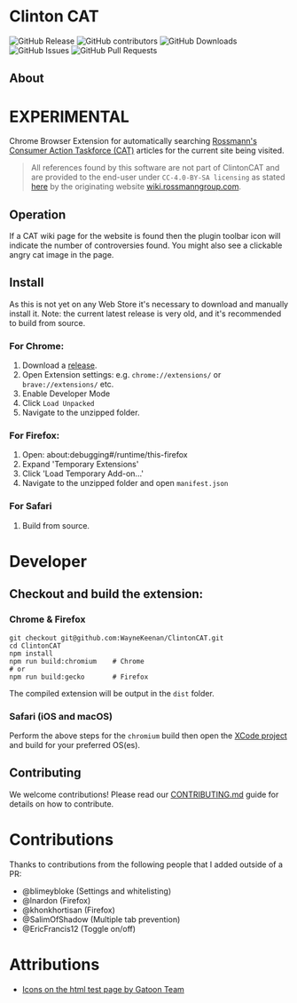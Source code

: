 # Clinton CAT

![GitHub Release](<https://img.shields.io/github/v/release/WayneKeenan/ClintonCAT?include_prereleases&color=rgba(28%2C%20181%2C%2033%2C%201)&label=Release>)
![GitHub contributors](<https://img.shields.io/github/contributors/WayneKeenan/ClintonCAT?label=Contributors&color=rgba(28%2C%20181%2C%2033%2C%201)>)
![GitHub Downloads](https://img.shields.io/github/downloads/WayneKeenan/ClintonCAT/total?label=Downloads&color=blue)
![GitHub Issues](https://img.shields.io/github/issues/WayneKeenan/ClintonCAT?label=Issues)
![GitHub Pull Requests](https://img.shields.io/github/issues-pr/WayneKeenan/ClintonCAT?label=Pull%20Requests)

<!-- https://shields.io/badges/chrome-web-store-rating -->
<!-- https://shields.io/badges/mozilla-add-on-rating -->

## About

# EXPERIMENTAL

Chrome Browser Extension for automatically
searching [Rossmann's Consumer Action Taskforce (CAT)](https://wiki.rossmanngroup.com/wiki/Mission_statement) articles
for the current site being visited.<br>

> All references found by this software are not part of ClintonCAT and are provided to the end-user under `CC-4.0-BY-SA licensing` as stated [here](https://wiki.rossmanngroup.com/wiki/Consumer_Action_Taskforce:Copyrights) by the originating website [wiki.rossmanngroup.com](wiki.rossmanngroup.com).

## Operation

If a CAT wiki page for the website is found then the plugin toolbar icon will indicate the number of controversies found.
You might also see a clickable angry cat image in the page.

## Install

As this is not yet on any Web Store it's necessary to download and manually install it.
Note: the current latest release is very old, and it's recommended to build from source.

### For Chrome:

1. Download a [release](https://github.com/WayneKeenan/ClintonCAT/releases).
2. Open Extension settings: e.g. `chrome://extensions/` or `brave://extensions/` etc.
3. Enable Developer Mode
4. Click `Load Unpacked`
5. Navigate to the unzipped folder.

### For Firefox:

1. Open: about:debugging#/runtime/this-firefox
2. Expand 'Temporary Extensions'
3. Click 'Load Temporary Add-on...'
4. Navigate to the unzipped folder and open `manifest.json`

### For Safari

1. Build from source.

# Developer

## Checkout and build the extension:

### Chrome & Firefox

```shell
git checkout git@github.com:WayneKeenan/ClintonCAT.git
cd ClintonCAT
npm install
npm run build:chromium    # Chrome
# or
npm run build:gecko       # Firefox
```

The compiled extension will be output in the `dist` folder.

### Safari (iOS and macOS)

Perform the above steps for the `chromium` build then open the [XCode project](engines/safari/ClintonCAT/ClintonCAT.xcodeproj) and build for your preferred OS(es).

## Contributing

We welcome contributions! Please read our [CONTRIBUTING.md](.github/CONTRIBUTING.md) guide for details on how to contribute.

# Contributions

Thanks to contributions from the following people that I added outside of a PR:

- @blimeybloke (Settings and whitelisting)
- @lnardon (Firefox)
- @khonkhortisan (Firefox)
- @SalimOfShadow (Multiple tab prevention)
- @EricFrancis12 (Toggle on/off)

# Attributions

- [Icons on the html test page by Gatoon Team](https://www.iconarchive.com/show/gartoon-devices-icons-by-gartoon-team.html)
